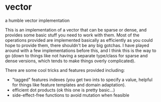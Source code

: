 vector
======

a humble vector implementation

This is an implementation of a vector that can be sparse or dense,
and provides some basic stuff you need to work with them. Most of the
operations provided are implemented basically as efficiently as you
could hope to provide them, there shouldn't be any big gotchas. I have
played around with a few implementations before this, and I think this
is the way to go (down to things like not having a separate type/class
for sparse and dense versions, which tends to make things overly complicated).

There are some cool tricks and features provided including:
* "tagged" features indexes (you get two ints to specify a value, helpful for
  things like feature templates and domain adaptation).
* efficient dot products (ok this one is pretty basic...)
* side-effect-free functions to avoid mutation when feasible


